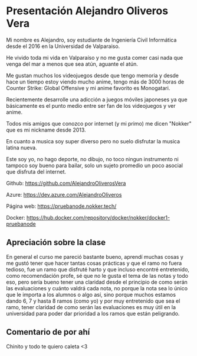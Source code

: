 # Presentación Alejandro Oliveros Vera

Mi nombre es Alejandro, soy estudiante de Ingeniería Civil Informática desde el 2016 en la Universidad de Valparaiso.

He vivido toda mi vida en Valparaíso y no me gusta comer casi nada que venga del mar a menos que sea atún, aguante el atún.

Me gustan muchos los videojuegos desde que tengo memoria y desde hace un tiempo estoy viendo mucho anime, tengo más de 3000 horas de Counter Strike: Global Offensive y mi anime favorito es Monogatari.

Recientemente desarrolle una adicción a juegos móviles japoneses ya que básicamente es el punto medio entre ser fan de los videojuegos y ver anime.

Todos mis amigos que conozco por internet (y mi primo) me dicen "Nokker" que es mi nickname desde 2013.

En cuanto a musica soy super diverso pero no suelo disfrutar la musica latina nueva.

Este soy yo, no hago deporte, no dibujo, no toco ningun instrumento ni tampoco soy bueno para bailar, solo un sujeto promedio un poco asocial que disfruta del internet.

Github: https://github.com/AlejandroOliverosVera

Azure: https://dev.azure.com/AlejandroOliveros

Página web: https://pruebanode.nokker.tech/

Docker: https://hub.docker.com/repository/docker/nokker/docker1-pruebanode

## Apreciación sobre la clase

En general el curso me pareció bastante bueno, aprendí muchas cosas y me gustó tener que hacer tantas cosas prácticas y que el ramo no fuera tedioso, fue un ramo que disfruté harto y que incluso encontré entretenido, como recomendación profe, sé que no le gusta el tema de las notas y todo eso, pero sería bueno tener una claridad desde el principio de como serán las evaluaciones y cuánto valdrá cada nota, no porque la nota sea lo único que le importa a los alumnos o algo así, sino porque muchos estamos dando 6, 7 y hasta 8 ramos (como yo) y por muy entretenido que sea el ramo, tener claridad de como serán las evaluaciones es muy útil en la universidad para poder dar prioridad a los ramos que están peligrando.

## Comentario de por ahí

Chinito y todo te quiero caleta <3

